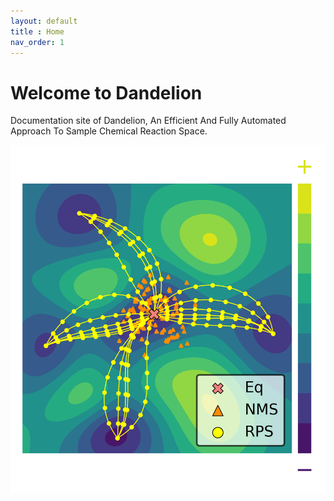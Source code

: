 ```yaml
---
layout: default
title : Home
nav_order: 1
---
```


# Welcome to Dandelion

Documentation site of Dandelion, An Efficient And Fully Automated Approach To Sample Chemical Reaction Space.

![My Image](img/pes_scheme.png)
